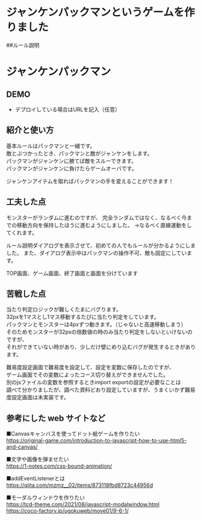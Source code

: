 # ジャンケンパックマンというゲームを作りました
##ルール説明



# ジャンケンパックマン


## DEMO

  - デプロイしている場合はURLを記入（任意）

## 紹介と使い方
基本ルールはパックマンと一緒です。  
敵とぶつかったとき、パックマンと敵がジャンケンをします。  
パックマンがジャンケンに勝てば敵をスルーできます。  
パックマンがジャンケンに負けたらゲームオーバです。  

ジャンケンアイテムを取ればパックマンの手を変えることができます！

## 工夫した点
モンスターがランダムに進むのですが、
完全ランダムではなく、なるべく今までの移動方向を保持したほうに進むようにしました。
→なるべく直線運動をしてくれます。

ルール説明ダイアログを表示させて、初めての人でもルールが分かるようにしました。
また、ダイアログ表示中はパックマンの操作不可、敵も固定にしています。

TOP画面、ゲーム画面、終了画面と画面を分けています



## 苦戦した点
当たり判定ロジックが難しくたまにバグります。  
32pxを1マスとし1マス移動するたびに当たり判定をしています。  
パックマンとモンスターは4pxずつ動きます。（じゃないと高速移動しまう）  
そのためモンスターが32pxの倍数値の時のみ当たり判定をしないといけないのですが、  
それができていない時があり、少しだけ壁にめり込むバグが発生するときがあります。  

難易度設定画面で難易度を設定して、設定を変数に保存したのですが、  
ゲーム画面でその変数によったコース切り替えができませんでした。  
別のjsファイルの変数を参照するときimport exportの設定が必要なことは  
調べて分かりましたが、調べた資料どおり設定していますが、うまくいかず難易度設定画面は未実装です。  



## 参考にした web サイトなど
■Canvasキャンバスを使ってドット絵ゲームを作りたい  
https://original-game.com/introduction-to-javascript-how-to-use-html5-and-canvas/

■文字や画像を弾ませたい  
https://1-notes.com/css-bound-animation/

■addEventListenerとは  
https://qiita.com/mzmz__02/items/873118fbd8723c44956d

■モーダルウィンドウを作りたい  
https://tcd-theme.com/2021/08/javascript-modalwindow.html  
https://coco-factory.jp/ugokuweb/move01/9-6-1/

